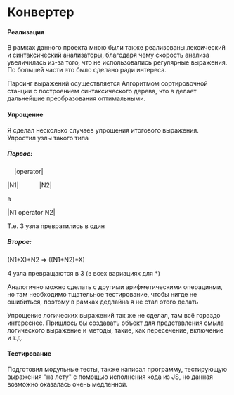 # Конвертер
#### Реализация
В рамках данного проекта мною были также реализованы лексический и синтаксический анализаторы, благодаря чему скорость анализа увеличилась из-за того, что не использовались регулярные выражения. По большей части это было сделано ради интереса.

Парсинг выражений осуществляется Алгоритмом сортировочной станции с построением синтаксического дерева, что в делает дальнейшие преобразования оптимальными.

#### Упрощение
Я сделал несколько случаев упрощения итогового выражения. Упростил узлы такого типа

##### Первое:

&nbsp;&nbsp;&nbsp;&nbsp;|operator|

|N1|&nbsp;&nbsp;&nbsp;&nbsp;&nbsp;&nbsp;&nbsp;&nbsp;&nbsp;&nbsp;&nbsp;&nbsp;|N2| 
 
в

|N1 operator N2|

Т.е. 3 узла превратились в один

##### Второе:
(N1*X)*N2  => ((N1\*N2)*X)

4 узла превращаются в 3 (в всех вариациях для *)

Аналогично можно сделать с другими арифметическими операциями, но там необходимо тщательное тестирование, чтобы нигде не ошибиться, поэтому в рамках дедлайна я не стал этого делать

Упрощение логических выражений так же не сделал, там всё гораздо интереснее. Пришлось бы создавать объект для представления смыла логического выражение и методы, такие, как пересечение, включение и т.д.

#### Тестирование
Подготовил модульные тесты, также написал программу, тестирующую выражения "на лету" с помощью исполнения кода из JS, но данная возможно оказалась очень медленной.
